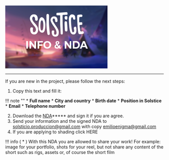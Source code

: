![Solstice Documentation](img/info_nda.png?style=centerme)

***

If you are new in the project, please follow the next steps:

1. Copy this text and fill it:

!!! note ""
    * **Full name**
    * **City and country**
    * **Birth date**
    * **Position in Solstice**
    * **Email**
    * **Telephone number**

2. Download the [NDA](/files/confidentiality_agreement_solstice.doc)***** and sign it if you are agree.
3. Send your information and the signed NDA to <solsticio.produccion@gmail.com> with copy <emilioenigma@gmail.com>
4. If you are applying to shading click HERE

!!! info
    ( * )  With this NDA you are allowed to share your work! For example: image for your portfolio, shots for your reel,
    but not share any content of the short such as rigs, assets or, of course the short film
